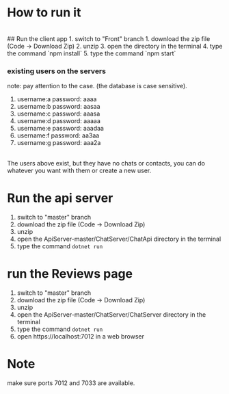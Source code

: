 # How to run it
<br />
## Run the client app
1. switch to "Front" branch
1. download the zip file (Code -> Download Zip)
2. unzip
3. open the directory in the terminal
4. type the command `npm install`
5. type the command `npm start`


### existing users on the servers
note: pay attention to the case. (the database is case sensitive).
1. username:a password: aaaa
2. username:b password: aasaa
3. username:c password: aaasa
4. username:d password: aaaaa
5. username:e password: aaadaa
6. username:f password: aa3aa
7. username:g password: aaa2a
 <br />
The users above exist, but they have no chats or contacts, you can do whatever you want with them or create a new user.



# Run the api server 
1. switch to "master" branch
1. download the zip file (Code -> Download Zip)
2. unzip
3. open the ApiServer-master/ChatServer/ChatApi directory in the terminal
4. type the command `dotnet run`

# run the Reviews page
1. switch to "master" branch
1. download the zip file (Code -> Download Zip)
2. unzip
3. open the ApiServer-master/ChatServer/ChatServer directory in the terminal
4. type the command `dotnet run`
5. open https://localhost:7012 in a web browser

# Note
make sure ports 7012 and 7033 are available.
